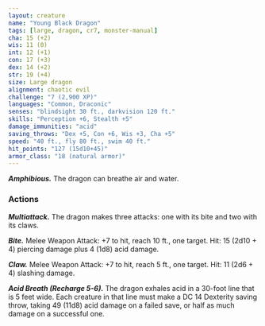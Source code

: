 ```yaml
---
layout: creature
name: "Young Black Dragon"
tags: [large, dragon, cr7, monster-manual]
cha: 15 (+2)
wis: 11 (0)
int: 12 (+1)
con: 17 (+3)
dex: 14 (+2)
str: 19 (+4)
size: Large dragon
alignment: chaotic evil
challenge: "7 (2,900 XP)"
languages: "Common, Draconic"
senses: "blindsight 30 ft., darkvision 120 ft."
skills: "Perception +6, Stealth +5"
damage_immunities: "acid"
saving_throws: "Dex +5, Con +6, Wis +3, Cha +5"
speed: "40 ft., fly 80 ft., swim 40 ft."
hit_points: "127 (15d10+45)"
armor_class: "18 (natural armor)"
---
```


***Amphibious.*** The dragon can breathe air and water.

### Actions

***Multiattack.*** The dragon makes three attacks: one with its bite and two with its claws.

***Bite.*** Melee Weapon Attack: +7 to hit, reach 10 ft., one target. Hit: 15 (2d10 + 4) piercing damage plus 4 (1d8) acid damage.

***Claw.*** Melee Weapon Attack: +7 to hit, reach 5 ft., one target. Hit: 11 (2d6 + 4) slashing damage.

***Acid Breath (Recharge 5-6).*** The dragon exhales acid in a 30-foot line that is 5 feet wide. Each creature in that line must make a DC 14 Dexterity saving throw, taking 49 (11d8) acid damage on a failed save, or half as much damage on a successful one.
